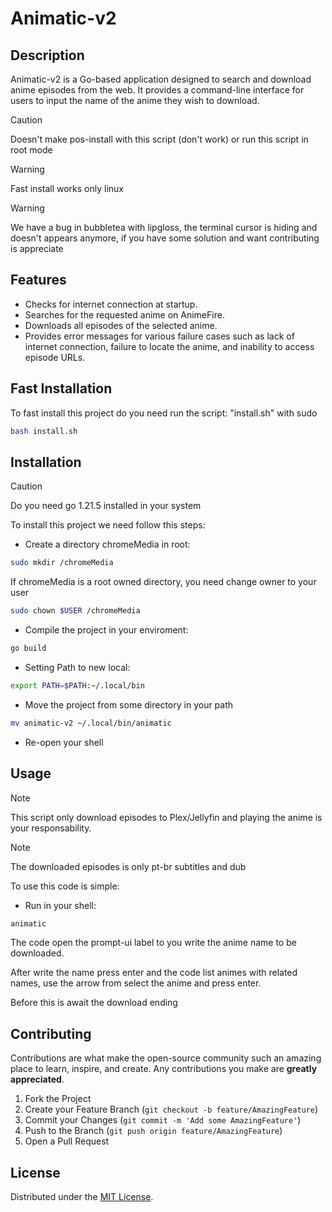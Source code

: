 # Animatic-v2

## Description

Animatic-v2 is a Go-based application designed to search and download anime episodes from the web. It provides a command-line interface for users to input the name of the anime they wish to download.

>[!CAUTION]
> Doesn't make pos-install with this script (don't work) or run this script in root mode

>[!WARNING]
> Fast install works only linux

>[!WARNING]
> We have a bug in bubbletea with lipgloss, the terminal cursor is hiding and doesn't appears anymore, if you have some solution and want contributing is appreciate

## Features

- Checks for internet connection at startup.
- Searches for the requested anime on AnimeFire.
- Downloads all episodes of the selected anime.
- Provides error messages for various failure cases such as lack of internet connection, failure to locate the anime, and inability to access episode URLs.

## Fast Installation

To fast install this project do you need run the script: "install.sh" with sudo

```bash
bash install.sh
```

## Installation

>[!CAUTION]
> Do you need go 1.21.5 installed in your system

To install this project we need follow this steps:

- Create a directory chromeMedia in root:

```bash
sudo mkdir /chromeMedia
```

If chromeMedia is a root owned directory, you need change owner to your user

```bash
sudo chown $USER /chromeMedia
```

- Compile the project in your enviroment:

```bash
go build
```

- Setting Path to new local:

```bash
export PATH=$PATH:~/.local/bin
```

- Move the project from some directory in your path

```bash
mv animatic-v2 ~/.local/bin/animatic
```

- Re-open your shell

## Usage

>[!NOTE]
> This script only download episodes to Plex/Jellyfin and playing the anime is your responsability.

>[!NOTE]
> The downloaded episodes is only pt-br subtitles and dub

To use this code is simple:

- Run in your shell:

```bash
animatic
```

The code open the prompt-ui label to you write the anime name to be downloaded.

After write the name press enter and the code list animes with related names, use the arrow from select the anime and press enter.

Before this is await the download ending

## Contributing

Contributions are what make the open-source community such an amazing place to learn, inspire, and create. Any contributions you make are **greatly appreciated**.

1. Fork the Project
2. Create your Feature Branch (`git checkout -b feature/AmazingFeature`)
3. Commit your Changes (`git commit -m 'Add some AmazingFeature'`)
4. Push to the Branch (`git push origin feature/AmazingFeature`)
5. Open a Pull Request

## License

Distributed under the [MIT License](https://github.com/KitsuneSemCalda/Animatic-v2/tree/master/LICENSE).
